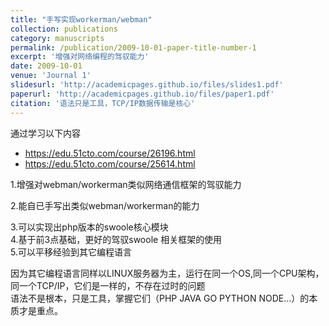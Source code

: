 ```yaml
---
title: "手写实现workerman/webman"
collection: publications
category: manuscripts
permalink: /publication/2009-10-01-paper-title-number-1
excerpt: '增强对网络编程的驾驭能力'
date: 2009-10-01
venue: 'Journal 1'
slidesurl: 'http://academicpages.github.io/files/slides1.pdf'
paperurl: 'http://academicpages.github.io/files/paper1.pdf'
citation: '语法只是工具，TCP/IP数据传输是核心'
---
```


通过学习以下内容    
- https://edu.51cto.com/course/26196.html   
- https://edu.51cto.com/course/25614.html

  
1.增强对webman/workerman类似网络通信框架的驾驭能力       

2.能自已手写出类似webman/workerman的能力     

3.可以实现出php版本的swoole核心模块            
4.基于前3点基础，更好的驾驭swoole 相关框架的使用   
5.可以平移经验到其它编程语言     



因为其它编程语言同样以LINUX服务器为主，运行在同一个OS,同一个CPU架构，同一个TCP/IP，它们是一样的，不存在过时的问题  
语法不是根本，只是工具，掌握它们（PHP JAVA GO PYTHON NODE...）的本质才是重点。    


    
